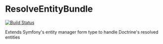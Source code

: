 ResolveEntityBundle
===================
[![Build Status](https://travis-ci.org/vivait/ResolveEntityBundle.svg?branch=master)](https://travis-ci.org/vivait/ResolveEntityBundle)

Extends Symfony's entity manager form type to handle Doctrine's resolved entities
